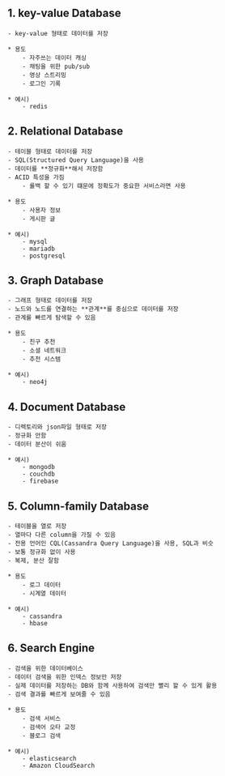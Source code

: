 ## 1. key-value Database

    - key-value 형태로 데이터를 저장

    * 용도
        - 자주쓰는 데이터 캐싱
        - 채팅을 위한 pub/sub
        - 영상 스트리밍
        - 로그인 기록

    * 예시)
        - redis

## 2. Relational Database

    - 테이블 형태로 데이터를 저장
    - SQL(Structured Query Language)을 사용
    - 데이터를 **정규화**해서 저장함
    - ACID 특성을 가짐
        - 롤백 할 수 있기 떄문에 정확도가 중요한 서비스라면 사용

    * 용도
        - 사용자 정보
        - 게시판 글

    * 예시)
        - mysql
        - mariadb
        - postgresql

## 3. Graph Database

    - 그래프 형태로 데이터를 저장
    - 노드와 노드를 연결하는 **관계**를 중심으로 데이터를 저장
    - 관계를 빠르게 탐색할 수 있음

    * 용도
        - 친구 추천
        - 소셜 네트워크
        - 추천 시스템

    * 예시)
        - neo4j

## 4. Document Database

    - 디렉토리와 json파일 형태로 저장
    - 정규화 안함
    - 데이터 분산이 쉬움

    * 예시)
        - mongodb
        - couchdb
        - firebase

## 5. Column-family Database

    - 테이블을 열로 저장
    - 열마다 다른 column을 가질 수 있음
    - 전용 언어인 CQL(Cassandra Query Language)을 사용, SQL과 비슷
    - 보통 정규화 없이 사용
    - 복제, 분산 잘함

    * 용도
        - 로그 데이터
        - 시계열 데이터

    * 예시)
        - cassandra
        - hbase

## 6. Search Engine

    - 검색을 위한 데이터베이스
    - 데이터 검색을 위한 인덱스 정보만 저장
    - 실제 데이터를 저장하는 DB와 함께 사용하여 검색만 빨리 할 수 있게 활용
    - 검색 결과를 빠르게 보여줄 수 있음

    * 용도
        - 검색 서비스
        - 검색어 오타 교정
        - 블로그 검색

    * 예시)
        - elasticsearch
        - Amazon CloudSearch
